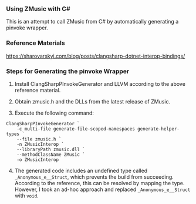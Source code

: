 ### Using ZMusic with C#

This is an attempt to call ZMusic from C# by automatically generating a pinvoke wrapper.

### Reference Materials

https://sharovarskyi.com/blog/posts/clangsharp-dotnet-interop-bindings/

### Steps for Generating the pinvoke Wrapper

1. Install ClangSharpPInvokeGenerator and LLVM according to the above reference material.

2. Obtain zmusic.h and the DLLs from the latest release of ZMusic.

3. Execute the following command:

```
ClangSharpPInvokeGenerator `
    -c multi-file generate-file-scoped-namespaces generate-helper-types `
    --file zmusic.h `
    -n ZMusicInterop `
    --libraryPath zmusic.dll `
    --methodClassName ZMusic `
    -o ZMusicInterop
```

4. The generated code includes an undefined type called `_Anonymous_e__Struct`, which prevents the build from succeeding. According to the reference, this can be resolved by mapping the type. However, I took an ad-hoc approach and replaced `_Anonymous_e__Struct` with `void`.
